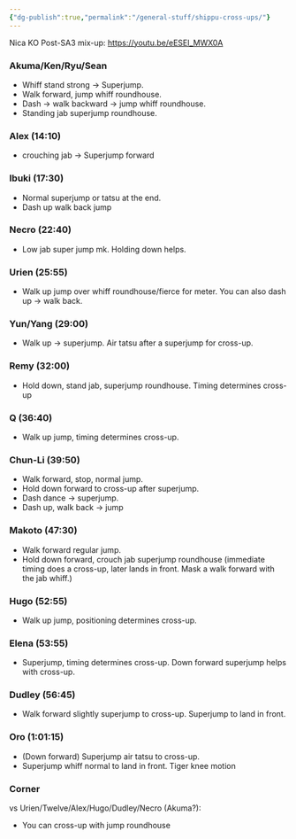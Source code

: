 ```yaml
---
{"dg-publish":true,"permalink":"/general-stuff/shippu-cross-ups/"}
---
```


Nica KO Post-SA3 mix-up: https://youtu.be/eESEl_MWX0A
### Akuma/Ken/Ryu/Sean
- Whiff stand strong -> Superjump.
- Walk forward, jump whiff roundhouse.
- Dash -> walk backward -> jump whiff roundhouse.
- Standing jab superjump roundhouse.

### Alex (14:10)
- crouching jab -> Superjump forward

### Ibuki (17:30)
- Normal superjump or tatsu at the end.
- Dash up walk back jump

### Necro (22:40)
- Low jab super jump mk. Holding down helps.

### Urien (25:55)
- Walk up jump over whiff roundhouse/fierce for meter. You can also dash up -> walk back.

### Yun/Yang (29:00)
- Walk up -> superjump. Air tatsu after a superjump for cross-up.

### Remy (32:00)
- Hold down, stand jab, superjump roundhouse. Timing determines cross-up

### Q (36:40)
- Walk up jump, timing determines cross-up.

### Chun-Li (39:50)
- Walk forward, stop, normal jump.
- Hold down forward to cross-up after superjump. 
- Dash dance -> superjump. 
- Dash up, walk back -> jump

### Makoto (47:30)
- Walk forward regular jump. 
- Hold down forward, crouch jab superjump roundhouse (immediate timing does a cross-up, later lands in front. Mask a walk forward with the jab whiff.)

### Hugo (52:55)
- Walk up jump, positioning determines cross-up.

### Elena (53:55)
- Superjump, timing determines cross-up. Down forward superjump helps with cross-up.

### Dudley (56:45)
- Walk forward slightly superjump to cross-up. Superjump to land in front.

### Oro (1:01:15)
- (Down forward) Superjump air tatsu to cross-up.
- Superjump whiff normal to land in front. Tiger knee motion 

### Corner 
vs Urien/Twelve/Alex/Hugo/Dudley/Necro (Akuma?): 
- You can cross-up with jump roundhouse